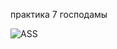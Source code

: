 практика 7 господамы

![ASS]([https://meme-arsenal.com/create/meme/8476324](https://www.meme-arsenal.com/memes/720f7e83a98c7c88e86653a0d5ef93ff.jpg)https://www.meme-arsenal.com/memes/720f7e83a98c7c88e86653a0d5ef93ff.jpg)
